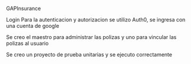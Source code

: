 GAPInsurance

Login
Para la autenticacion y autorizacion se utilizo Auth0, se ingresa con una cuenta de google

Se creo el maestro para administrar las polizas y uno para vincular las polizas al usuario

Se creo un proyecto de prueba unitarias y se ejecuto correctamente

